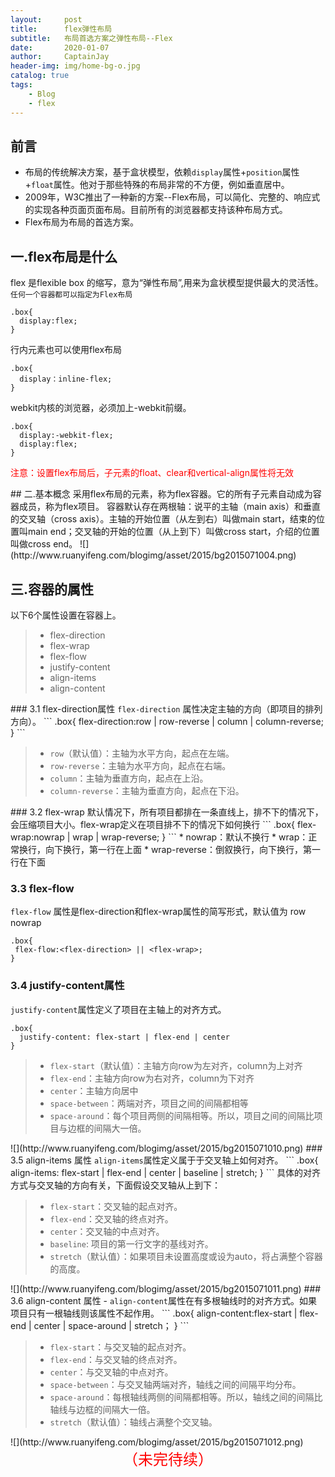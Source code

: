 ```yaml
---
layout:     post
title:      flex弹性布局
subtitle:   布局首选方案之弹性布局--Flex
date:       2020-01-07
author:     CaptainJay
header-img: img/home-bg-o.jpg
catalog: true
tags:
    - Blog
    - flex
---
```


<title>布局首选方案之弹性布局--Flex</title>
<link rel="apple-touch-icon" href="{{ site.baseurl }}/img/head.jpg">

## 前言
* 布局的传统解决方案，基于盒状模型，依赖<code>display</code>属性+<code>position</code>属性+<code>float</code>属性。他对于那些特殊的布局非常的不方便，例如垂直居中。
* 2009年，W3C推出了一种新的方案--Flex布局，可以简化、完整的、响应式的实现各种页面页面布局。目前所有的浏览器都支持该种布局方式。
* Flex布局为布局的首选方案。

## 一.flex布局是什么
  flex 是flexible box 的缩写，意为“弹性布局”,用来为盒状模型提供最大的灵活性。  
  <code>任何一个容器都可以指定为Flex布局 </code> 
  ```
.box{
    display:flex;
}
  ```
  行内元素也可以使用flex布局    
  ```
.box{
    display：inline-flex;
}
  ```
  webkit内核的浏览器，必须加上-webkit前缀。
  ```
.box{
    display:-webkit-flex;
    display:flex;
}
  ```
  <p style="color:red;">注意：设置flex布局后，子元素的float、clear和vertical-align属性将无效</p>
## 二.基本概念
   采用flex布局的元素，称为flex容器。它的所有子元素自动成为容器成员，称为flex项目。  
   容器默认存在两根轴：说平的主轴（main axis）和垂直的交叉轴（cross axis）。主轴的开始位置（从左到右）叫做main start，结束的位置叫main end；交叉轴的开始的位置（从上到下）叫做cross start，介绍的位置叫做cross end。  
![](http://www.ruanyifeng.com/blogimg/asset/2015/bg2015071004.png)

## 三.容器的属性
   以下6个属性设置在容器上。  
   <blockquote>
      <ul>
    <li>flex-direction</li>
    <li>flex-wrap</li>
    <li>flex-flow</li>
    <li>justify-content</li>
    <li>align-items</li>
    <li>align-content</li>
    </ul>
   </blockquote>  
### 3.1 flex-direction属性
   <code>flex-direction</code> 属性决定主轴的方向（即项目的排列方向）。 
   ```
.box{
     flex-direction:row | row-reverse | column | column-reverse;
}
   ```
   <blockquote class="__web-inspector-hide-shortcut__">
      <ul>
        <li><code>row</code>（默认值）：主轴为水平方向，起点在左端。</li>
        <li><code>row-reverse</code>：主轴为水平方向，起点在右端。</li>
        <li><code>column</code>：主轴为垂直方向，起点在上沿。</li>
        <li><code>column-reverse</code>：主轴为垂直方向，起点在下沿。</li>
      </ul>
   </blockquote>  
### 3.2 flex-wrap
   默认情况下，所有项目都排在一条直线上，排不下的情况下，会压缩项目大小。flex-wrap定义在项目排不下的情况下如何换行
   ```
.box{
     flex-wrap:nowrap | wrap | wrap-reverse;
}
   ```
   * nowrap：默认不换行
   * wrap：正常换行，向下换行，第一行在上面
   * wrap-reverse：倒叙换行，向下换行，第一行在下面   
   
### 3.3 flex-flow
   <code>flex-flow</code> 属性是flex-direction和flex-wrap属性的简写形式，默认值为 row nowrap   
   ```
.box{
    flex-flow:<flex-direction> || <flex-wrap>;
}
   ```
### 3.4 justify-content属性
   <code>justify-content</code>属性定义了项目在主轴上的对齐方式。   
   ```
.box{
     justify-content: flex-start | flex-end | center
 }
   ```   
 <blockquote class="__web-inspector-hide-shortcut__">
      <ul>
        <li><code>flex-start</code>（默认值）：主轴方向row为左对齐，column为上对齐</li>
        <li><code>flex-end</code>：主轴方向row为右对齐，column为下对齐</li>
        <li><code>center</code>：主轴方向居中</li>
        <li><code>space-between</code>：两端对齐，项目之间的间隔都相等</li>
        <li><code>space-around</code>：每个项目两侧的间隔相等。所以，项目之间的间隔比项目与边框的间隔大一倍。</li>
      </ul>
   </blockquote>  
   ![](http://www.ruanyifeng.com/blogimg/asset/2015/bg2015071010.png)  
### 3.5 align-items 属性
   <code>align-items</code>属性定义属于于交叉轴上如何对齐。  
   ```
.box{
     align-items: flex-start | flex-end | center | baseline | stretch;
}
   ```  
   具体的对齐方式与交叉轴的方向有关，下面假设交叉轴从上到下：   
   
   <blockquote class="__web-inspector-hide-shortcut__">
      <ul>
        <li><code>flex-start</code>：交叉轴的起点对齐。</li>
        <li><code>flex-end</code>：交叉轴的终点对齐。</li>
        <li><code>center</code>：交叉轴的中点对齐。</li>
        <li><code>baseline</code>: 项目的第一行文字的基线对齐。</li>
        <li><code>stretch</code>（默认值）：如果项目未设置高度或设为auto，将占满整个容器的高度。</li>
      </ul>
   </blockquote>  
   ![](http://www.ruanyifeng.com/blogimg/asset/2015/bg2015071011.png)  
### 3.6 align-content 属性
-   <code>align-content</code>属性在有多根轴线时的对齐方式。如果项目只有一根轴线则该属性不起作用。   
```
.box{
    align-content:flex-start | flex-end | center | space-around | stretch；
    }
```
   <blockquote>
      <ul>
        <li><code>flex-start</code>：与交叉轴的起点对齐。</li>
        <li><code>flex-end</code>：与交叉轴的终点对齐。</li>
        <li><code>center</code>：与交叉轴的中点对齐。</li>
        <li><code>space-between</code>：与交叉轴两端对齐，轴线之间的间隔平均分布。</li>
        <li><code>space-around</code>：每根轴线两侧的间隔都相等。所以，轴线之间的间隔比轴线与边框的间隔大一倍。</li>
        <li><code>stretch</code>（默认值）：轴线占满整个交叉轴。</li>
      </ul>
  </blockquote>  
  ![](http://www.ruanyifeng.com/blogimg/asset/2015/bg2015071012.png)   
  <center style="font-size:24px;color:red;">（未完待续）</center>
  
   
   
   
  
  
  
